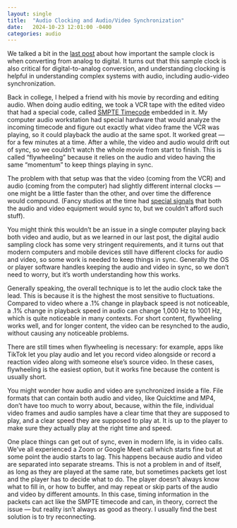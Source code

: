 ```yaml
---
layout: single
title:  "Audio Clocking and Audio/Video Synchronization"
date:   2024-10-23 12:01:00 -0400
categories: audio
---
```


We talked a bit in the [last post](/audio/2024/10/23/digital-audio-basics-sampleing-analog-and-digital-conversion.html) about how important the sample clock is when converting from analog to digital. It turns out that this sample clock is also critical for digital-to-analog conversion, and understanding clocking is helpful in understanding complex systems with audio, including audio-video synchronization.

Back in college, I helped a friend with his movie by recording and editing audio. When doing audio editing, we took a VCR tape with the edited video that had a special code, called [SMPTE Timecode](https://en.wikipedia.org/wiki/SMPTE_timecode) embedded in it. My computer audio workstation had special hardware that would analyze the incoming timecode and figure out exactly what video frame the VCR was playing, so it could playback the audio at the same spot. It worked great — for a few minutes at a time. After a while, the video and audio would drift out of sync, so we couldn’t watch the whole movie from start to finish. This is called “flywheeling” because it relies on the audio and video having the same “momentum” to keep things playing in sync.

The problem with that setup was that the video (coming from the VCR) and audio (coming from the computer) had slightly different internal clocks — one might be a little faster than the other, and over time the difference would compound. (Fancy studios at the time had [special signals](https://en.wikipedia.org/wiki/Black_and_burst) that both the audio and video equipment would sync to, but we couldn’t afford such stuff).

You might think this wouldn’t be an issue in a single computer playing back both video and audio, but as we learned in our last post, the digital audio sampling clock has some very stringent requirements, and it turns out that modern computers and mobile devices still have different clocks for audio and video, so some work is needed to keep things in sync. Generally the OS or player software handles keeping the audio and video in sync, so we don’t need to worry, but it’s worth understanding how this works.

Generally speaking, the overall technique is to let the audio clock take the lead. This is because it is the highest the most sensitive to fluctuations. Compared to video where a .1% change in playback speed is not noticeable, a .1% change in playback speed in audio can change 1,000 Hz to 1001 Hz, which is quite noticeable in many contexts. For short content, flywheeling works well, and for longer content, the video can be resynched to the audio, without causing any noticeable problems.

There are still times when flywheeling is necessary: for example, apps like TikTok let you play audio and let you record video alongside or record a reaction video along with someone else’s source video. In these cases, flywheeling is the easiest option, but it works fine because the content is usually short.

You might wonder how audio and video are synchronized inside a file. File formats that can contain both audio and video, like Quicktime and MP4, don’t have too much to worry about, because, within the file, individual video frames and audio samples have a clear time that they are supposed to play, and a clear speed they are supposed to play at. It is up to the player to make sure they actually play at the right time and speed.

One place things can get out of sync, even in modern life, is in video calls. We’ve all experienced a Zoom or Google Meet call which starts fine but at some point the audio starts to lag. This happens because audio and video are separated into separate streams. This is not a problem in and of itself, as long as they are played at the same rate, but sometimes packets get lost and the player has to decide what to do. The player doesn’t always know what to fill in, or how to buffer, and may repeat or skip parts of the audio and video by different amounts. In this case, timing information in the packets can act like the SMPTE timecode and can, in theory, correct the issue — but reality isn’t always as good as theory. I usually find the best solution is to try reconnecting.
